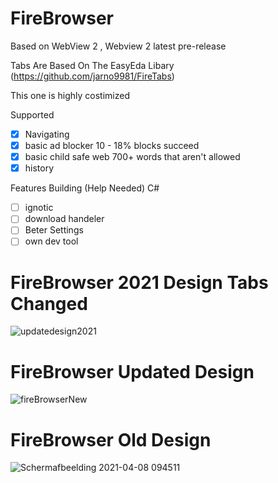 # FireBrowser

Based on WebView 2  , Webview 2 latest pre-release

Tabs Are Based On The EasyEda Libary (https://github.com/jarno9981/FireTabs)

This one is highly costimized

Supported
- [x] Navigating
- [x] basic ad blocker 10 - 18% blocks succeed
- [x] basic child safe web 700+ words that aren't allowed
- [x] history

Features Building (Help Needed) C#
- [ ] ignotic
- [ ] download handeler
- [ ] Beter Settings
- [ ] own dev tool

# FireBrowser 2021 Design Tabs Changed
![updatedesign2021](https://user-images.githubusercontent.com/53493418/122013348-619b9a80-cdbe-11eb-920e-869a9cab1ba8.png)

# FireBrowser Updated Design

![fireBrowserNew](https://user-images.githubusercontent.com/53493418/114591390-1d8afd00-9c8a-11eb-9a88-90b0e8978617.png)

# FireBrowser Old Design

![Schermafbeelding 2021-04-08 094511](https://user-images.githubusercontent.com/53493418/114591546-4ca16e80-9c8a-11eb-869b-810039422aae.png)
